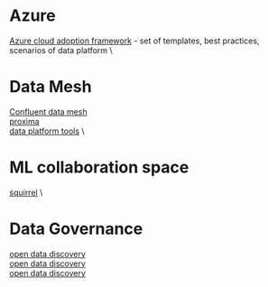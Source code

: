 # Azure

[Azure cloud adoption framework](https://learn.microsoft.com/en-us/azure/cloud-adoption-framework/) - set of templates, best practices, scenarios of data platform \

# Data Mesh

[Confluent data mesh](https://github.com/confluentinc/data-mesh-demo/) \
[proxima](https://github.com/O2-Czech-Republic/proxima-platform) \
[data platform tools](https://github.com/ryandawsonuk/data-platforms-tools) \


# ML collaboration space
[squirrel](https://github.com/merantix-momentum/squirrel-core) \

# Data Governance
[open data discovery](https://github.com/opendatadiscovery/opendatadiscovery-specification) \
[open data discovery](https://github.com/opendatadiscovery/odd-platform) \
[open data discovery](https://github.com/merantix-momentum/squirrel-datasets-core)


